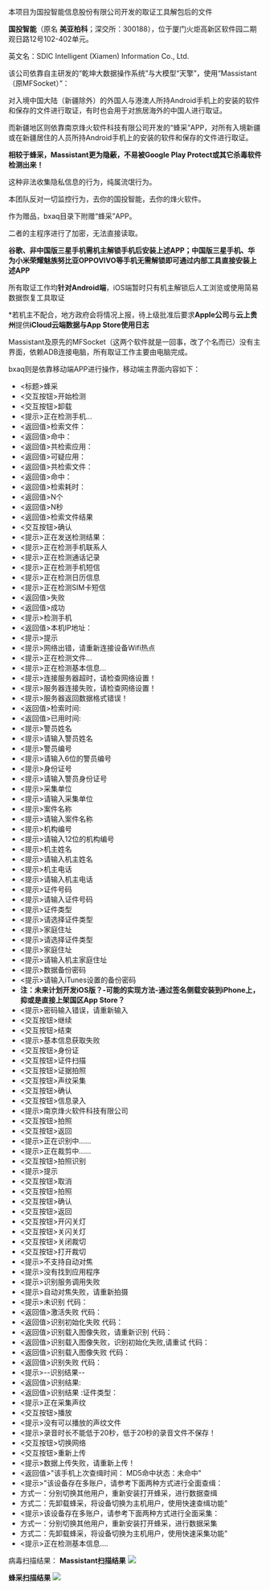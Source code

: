 本项目为国投智能信息股份有限公司开发的取证工具解包后的文件

**国投智能**（原名 **美亚柏科**；深交所：300188），位于厦门火炬高新区软件园二期观日路12号102-402单元。

英文名：SDIC Intelligent (Xiamen) Information Co., Ltd.

该公司依靠自主研发的“乾坤大数据操作系统”与大模型“天擎”，使用“Massistant（原MFSocket）”：

对入境中国大陆（新疆除外）的外国人与港澳人所持Android手机上的安装的软件和保存的文件进行取证，有时也会用于对旅居海外的中国人进行取证。

而新疆地区则依靠南京烽火软件科技有限公司开发的“蜂采”APP，对所有入境新疆或在新疆居住的人员所持Android手机上的安装的软件和保存的文件进行取证。

**相较于蜂采，Massistant更为隐蔽，不易被Google Play Protect或其它杀毒软件检测出来！**

这种非法收集隐私信息的行为，纯属流氓行为。

本团队反对一切监控行为，去你的国投智能，去你的烽火软件。

作为赠品，bxaq目录下附赠“蜂采”APP。

二者的主程序进行了加密，无法直接读取。

**谷歌、非中国版三星手机需机主解锁手机后安装上述APP；中国版三星手机、华为小米荣耀魅族努比亚OPPOVIVO等手机无需解锁即可通过内部工具直接安装上述APP**

所有取证工作均**针对Android端**，iOS端暂时只有机主解锁后人工浏览或使用简易数据恢复工具取证

*若机主不配合，地方政府会将情况上报，待上级批准后要求**Apple公司**与**云上贵州**提供**iCloud云端数据与App Store使用日志**

Massistant及原先的MFSocket（这两个软件就是一回事，改了个名而已）没有主界面，依赖ADB连接电脑，所有取证工作主要由电脑完成。

bxaq则是依靠移动端APP进行操作，移动端主界面内容如下：

- <标题>蜂采
- <交互按钮>开始检测
- <交互按钮>卸载
- <提示>正在检测手机...
- <返回值>检索文件：
- <返回值>命中：
- <返回值>共检索应用：
- <返回值>可疑应用：
- <返回值>共检索文件：
- <返回值>命中：
- <返回值>检索耗时：
- <返回值>N个
- <返回值>N秒
- <返回值>检索文件结果
- <交互按钮>确认
- <提示>正在发送检测结果：
- <提示>正在检测手机联系人
- <提示>正在检测通话记录
- <提示>正在检测手机短信
- <提示>正在检测日历信息
- <提示>正在检测SIM卡短信
- <返回值>失败
- <返回值>成功
- <提示>检测手机
- <返回值>本机IP地址：
- <提示>提示
- <提示>网络出错，请重新连接设备Wifi热点
- <提示>正在检测文件...
- <提示>正在检测基本信息...
- <提示>连接服务器超时，请检查网络设置！
- <提示>服务器连接失败，请检查网络设置！
- <提示>服务器返回数据格式错误！
- <返回值>检索时间:
- <返回值>已用时间:
- <提示>警员姓名
- <提示>请输入警员姓名
- <提示>警员编号
- <提示>请输入6位的警员编号
- <提示>身份证号
- <提示>请输入警员身份证号
- <提示>采集单位
- <提示>请输入采集单位
- <提示>案件名称
- <提示>请输入案件名称
- <提示>机构编号
- <提示>请输入12位的机构编号
- <提示>机主姓名
- <提示>请输入机主姓名
- <提示>机主电话
- <提示>请输入机主电话
- <提示>证件号码
- <提示>请输入证件号码
- <提示>证件类型
- <提示>请选择证件类型
- <提示>家庭住址
- <提示>请选择证件类型
- <提示>家庭住址
- <提示>请输入机主家庭住址
- <提示>数据备份密码
- <提示>请输入iTunes设置的备份密码
- **注：未来计划开发iOS版？-可能的实现方法-通过签名侧载安装到iPhone上，抑或是直接上架国区App Store？**
- <提示>密码输入错误，请重新输入
- <交互按钮>继续
- <交互按钮>结束
- <提示>基本信息获取失败
- <交互按钮>身份证
- <交互按钮>证件扫描
- <交互按钮>证据拍照
- <交互按钮>声纹采集
- <交互按钮>确认
- <交互按钮>信息录入
- <提示>南京烽火软件科技有限公司
- <交互按钮>拍照
- <交互按钮>返回
- <提示>正在识别中......
- <提示>正在裁剪中......
- <交互按钮>拍照识别
- <提示>提示
- <交互按钮>取消
- <交互按钮>拍照
- <交互按钮>确认
- <交互按钮>返回
- <交互按钮>开闪关灯
- <交互按钮>关闪关灯
- <交互按钮>关闭裁切
- <交互按钮>打开裁切
- <提示>不支持自动对焦
- <提示>没有找到应用程序
- <提示>识别服务调用失败
- <提示>自动对焦失败，请重新拍摄
- <提示>未识别 代码：
- <返回值>激活失败 代码：
- <返回值>识别初始化失败 代码：
- <返回值>识别载入图像失败，请重新识别 代码：
- <返回值>识别载入图像失败，识别初始化失败,请重试 代码：
- <返回值>识别载入图像失败 代码：
- <返回值>识别失败 代码：
- <提示>--识别结果--
- <返回值>识别结果:
- <返回值>识别结果 :证件类型：
- <提示>正在采集声纹
- <交互按钮>播放
- <提示>没有可以播放的声纹文件
- <提示>录音时长不能低于20秒，低于20秒的录音文件不保存！
- <交互按钮>切换网络
- <交互按钮>重新上传
- <提示>数据上传失败，请重新上传！
- <返回值>"该手机上次查缉时间： MD5命中状态：未命中"
- <提示>"该设备存在多账户，请参考下面两种方式进行全面查缉：
- 方式一：分别切换其他用户，重新安装打开蜂采，进行数据查缉
- 方式二：先卸载蜂采，将设备切换为主机用户，使用快速查缉功能"
- <提示>该设备存在多账户，请参考下面两种方式进行全面采集：
- 方式一：分别切换其他用户，重新安装打开蜂采，进行数据采集
- 方式二：先卸载蜂采，将设备切换为主机用户，使用快速采集功能"
- <提示>正在检测基本信息....

病毒扫描结果：
**Massistant扫描结果**
![](https://raw.githubusercontent.com/nscndanmaku/Fuck_Massistant/refs/heads/main/Massistant%E6%89%AB%E6%8F%8F%E7%BB%93%E6%9E%9C.png)

**蜂采扫描结果**
![](https://raw.githubusercontent.com/nscndanmaku/Fuck_Massistant/refs/heads/main/%E8%9C%82%E9%87%87%E6%89%AB%E6%8F%8F%E7%BB%93%E6%9E%9C.png)

